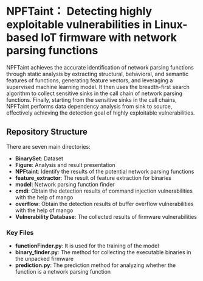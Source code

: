# NPFTaint： Detecting highly exploitable vulnerabilities in Linux-based IoT firmware with network parsing functions

NPFTaint achieves the accurate identification of network parsing functions through static analysis by extracting structural, behavioral, and semantic features of functions, generating feature vectors, and leveraging a supervised machine learning model. It then uses the breadth-first search algorithm to collect sensitive sinks in the call chain of network parsing functions. Finally, starting from the sensitive sinks in the call chains, NPFTaint performs data dependency analysis from sink to source, effectively achieving the detection goal of highly exploitable vulnerabilities.

## Repository Structure

There are seven main directories:

- **BinarySet**: Dataset
- **Figure**: Analysis and result presentation
- **NPFtaint**: Identify the results of the potential network parsing functions
- **feature_extractor**: The result of feature extraction for binaries
- **model**: Network parsing function finder
- **cmdi**: Obtain the detection results of command injection vulnerabilities with the help of mango
- **overflow**: Obtain the detection results of buffer overflow vulnerabilities with the help of mango
- **Vulnerability Database**: The collected results of firmware vulnerabilities

### Key Files

- **functionFinder.py**: It is used for the training of the model
- **binary_finder.py**: The method for collecting the executable binaries in the unpacked firmware
- **prediction.py**: The prediction method for analyzing whether the function is a network parsing function
